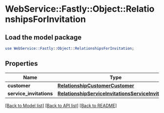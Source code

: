 # WebService::Fastly::Object::RelationshipsForInvitation

## Load the model package
```perl
use WebService::Fastly::Object::RelationshipsForInvitation;
```

## Properties
Name | Type | Description | Notes
------------ | ------------- | ------------- | -------------
**customer** | [**RelationshipCustomerCustomer**](RelationshipCustomerCustomer.md) |  | [optional] 
**service_invitations** | [**RelationshipServiceInvitationsServiceInvitations**](RelationshipServiceInvitationsServiceInvitations.md) |  | [optional] 

[[Back to Model list]](../README.md#documentation-for-models) [[Back to API list]](../README.md#documentation-for-api-endpoints) [[Back to README]](../README.md)


